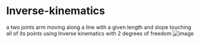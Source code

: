 # Inverse-kinematics
a two joints arm moving along a line with a given length and slope touching all of its points using Inverse kinematics with 2 degrees of freedom
![image](https://github.com/ramahany/Inverse-kinematics/assets/70003522/4e06b4ee-515e-4046-afe9-a2e4c3516f6b)
